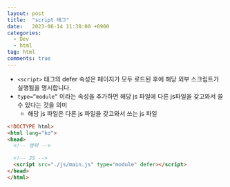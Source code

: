 ```yaml
---
layout: post
title:  "script 태그"
date:   2023-06-14 11:30:00 +0900
categories: 
  - Dev
  - html
tag: html
comments: true
---
```


- `<script>` 태그의 defer 속성은 페이지가 모두 로드된 후에 해당 외부 스크립트가 실행됨을 명시합니다.
- `type=”module”` 이라는 속성을 추가하면 해당 js 파일에 다른 js파일을 갖고와서 쓸 수 있다는 것을 의미
    - 해당 js 파일은 다른 js 파일을 갖고와서 쓰는 js 파일

```html
<!DOCTYPE html>
<html lang="ko">
<head>
  <!-- 생략 -->

  <!-- JS -->
  <script src="./js/main.js" type="module" defer></script>
</head>
</html>
```